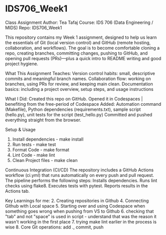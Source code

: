 # IDS706_Week1
Class Assignment
Author: Tea Tafaj
Course: IDS 706 (Data Engineering / MIDS)
Repo: IDS706_Week1

This repository contains my Week 1 assignment, designed to help us learn the essentials of Git (local version control) and GitHub (remote hosting, collaboration, and workflows). The goal is to become comfortable cloning a repo, creating branches, committing changes, pushing to GitHub, and opening pull requests (PRs)—plus a quick intro to README writing and good project hygiene.

What This Assignment Teaches:
Version control habits: small, descriptive commits and meaningful branch names.
Collaboration flow: working on branches, using PRs for review, and keeping main clean.
Documentation basics: including a project overview, setup steps, and usage instructions

What I Did:
Created this repo on GitHub.
Opened it in Codespaces | benefiting from the free-period of Codespace
Added: Automation command (Makefile), Python dependencies (requirements.txt), sample script (hello.py), unit tests for the script (test_hello.py)
Committed and pushed everything straight from the browser.


Setup & Usage
1. Install dependencies - make install
3. Run tests - make test
4. Format Code - make format
5. Lint Code - make lint
6. Clean Project files - make clean

Continuous Integration (CI/CD)
The repository includes a GitHub Actions workflow (ci.yml) that runs automatically on every push and pull request.
The pipeline performs the following steps:
Installs dependencies.
Runs lint checks using flake8.
Executes tests with pytest.
Reports results in the Actions tab.

Key Learnings for me:
2. Creating repositories in Github
4. Connecting Github with Local space
5. Starting over and using Codespace when something goes wrong when pushing from VS to Github
6. checking that "tab" and not "space" is used in script - understand that was the reason it wasn't working in the first place
7. trying make lint earlier in the process is wise
8. Core Git operations: add ., commit, push





